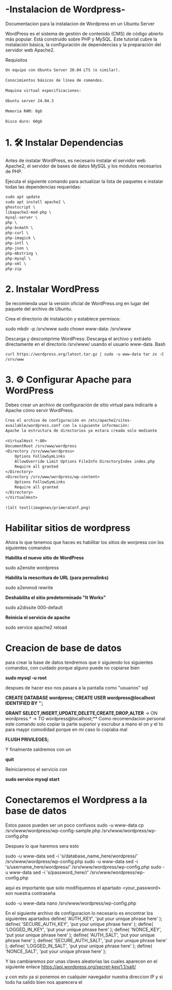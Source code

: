 # -Instalacion de Wordpress-
Documentacion para la instalacion de Wordpress en un Ubuntu Server

WordPress es el sistema de gestión de contenido (CMS) de código abierto más popular. Está construido sobre PHP y MySQL. Este tutorial cubre la instalación básica, la configuración de dependencias y la preparación del servidor web Apache2.

Requisitos

    Un equipo con Ubuntu Server 20.04 LTS (o similar).

    Conocimientos básicos de línea de comandos.

    Maquina virtual especificaciones:

    Ubuntu server 24.04.3

    Memoria RAM: 8gb

    Disco duro: 60gb

# 1. 🛠️ Instalar Dependencias

Antes de instalar WordPress, es necesario instalar el servidor web Apache2, el servidor de bases de datos MySQL y los módulos necesarios de PHP.

Ejecuta el siguiente comando para actualizar la lista de paquetes e instalar todas las dependencias requeridas:


    sudo apt update
    sudo apt install apache2 \
    ghostscript \
    libapache2-mod-php \
    mysql-server \
    php \
    php-bcmath \
    php-curl \
    php-imagick \
    php-intl \
    php-json \
    php-mbstring \
    php-mysql \
    php-xml \
    php-zip

# 2. Instalar WordPress

Se recomienda usar la versión oficial de WordPress.org en lugar del paquete del archivo de Ubuntu.

Crea el directorio de instalación y establece permisos:

sudo mkdir -p /srv/www
sudo chown www-data: /srv/www

Descarga y descomprime WordPress:
Descarga el archivo y extráelo directamente en el directorio /srv/www/ usando el usuario www-data.
Bash

    curl https://wordpress.org/latest.tar.gz | sudo -u www-data tar zx -C /srv/www

# 3. ⚙️ Configurar Apache para WordPress

Debes crear un archivo de configuración de sitio virtual para indicarle a Apache cómo servir WordPress.

    Crea el archivo de configuración en /etc/apache2/sites-available/wordpress.conf con la siguiente información:
    Apache la estructura de directorios ya estara creada solo mediante 

    <VirtualHost *:80>
    DocumentRoot /srv/www/wordpress
    <Directory /srv/www/wordpress>
        Options FollowSymLinks
        AllowOverride Limit Options FileInfo DirectoryIndex index.php
        Require all granted
    </Directory>
    <Directory /srv/www/wordpress/wp-content>
        Options FollowSymLinks
        Require all granted
    </Directory>
    </VirtualHost>

    ![alt text](imagenes/primeraConf.png)

# Habilitar sitios de wordpress

Ahora lo que tenemos que haces es habilitar los sitios de worpress con los siguientes comandos

**Habilita el nuevo sitio de WordPress**

sudo a2ensite wordpress

**Habilita la reescritura de URL (para permalinks)**

sudo a2enmod rewrite

**Deshabilita el sitio predeterminado "It Works"**

sudo a2dissite 000-default

**Reinicia el servicio de apache**

sudo service apache2 reload

# Creacion de base de datos

para crear la base de datos tendremos que ir siguiendo los siguientes comandos, con cuidado porque alguno puede no copiarse bien 

**sudo mysql -u root**

despues de hacer eso nos pasara a la pantalla como "usuarios" sql 

**CREATE DATABASE wordpress;**
**CREATE USER wordpress@localhost IDENTIFIED BY '<your-password>';**

**GRANT SELECT,INSERT,UPDATE,DELETE,CREATE,DROP,ALTER**
    -> ON wordpress.*
    -> TO wordpress@localhost;**
Como recomendacion personal este comando solo copiar la parte superior y escrubur a mano el on y el to para maypr comodidad porque en mi caso lo copiaba mal

**FLUSH PRIVILEGES;**

Y finalmente saldremos con un 

**quit**

Reiniciaremos el servicio con 

**sudo service mysql start**

# Conectaremos el Wordpress a la base de datos 

Estos pasos pueden ser un poco confusos 
sudo -u www-data cp /srv/www/wordpress/wp-config-sample.php /srv/www/wordpress/wp-config.php

Despues lo que haremos sera esto

sudo -u www-data sed -i 's/database_name_here/wordpress/' /srv/www/wordpress/wp-config.php
sudo -u www-data sed -i 's/username_here/wordpress/' /srv/www/wordpress/wp-config.php
sudo -u www-data sed -i 's/password_here/<your-password>/' /srv/www/wordpress/wp-config.php

aqui es importante que solo modifiquemos el apartado <your_password> xon nuestra contraseña 

sudo -u www-data nano /srv/www/wordpress/wp-config.php

En el siguiente archivo de configuracion lo necesario es encontrar los siguientes apartados
define( 'AUTH_KEY',         'put your unique phrase here' );
define( 'SECURE_AUTH_KEY',  'put your unique phrase here' );
define( 'LOGGED_IN_KEY',    'put your unique phrase here' );
define( 'NONCE_KEY',        'put your unique phrase here' );
define( 'AUTH_SALT',        'put your unique phrase here' );
define( 'SECURE_AUTH_SALT', 'put your unique phrase here' );
define( 'LOGGED_IN_SALT',   'put your unique phrase here' );
define( 'NONCE_SALT',       'put your unique phrase here' );

Y las cambiaremos por unas claves aleatorias las cuales aparecen en el siguiente enlace
https://api.wordpress.org/secret-key/1.1/salt/

y con esto ya si ponemos en cualquier navegador nuestra direccion IP y si todo ha salido bien nos aparecera el 

